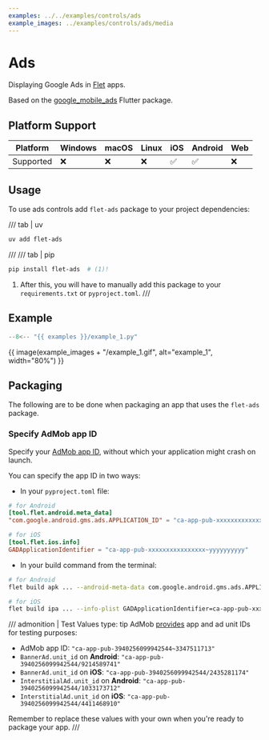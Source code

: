 ```yaml
---
examples: ../../examples/controls/ads
example_images: ../examples/controls/ads/media
---
```


# Ads

Displaying Google Ads in [Flet](https://flet.dev) apps.

Based on the [google_mobile_ads](https://pub.dev/packages/google_mobile_ads) Flutter package.

## Platform Support

| Platform | Windows | macOS | Linux | iOS | Android | Web |
|----------|---------|-------|-------|-----|---------|-----|
| Supported|    ❌    |   ❌   |   ❌   |  ✅  |    ✅    |  ❌  |

## Usage

To use ads controls add `flet-ads` package to your project dependencies:

/// tab | uv
```bash
uv add flet-ads
```

///
/// tab | pip
```bash
pip install flet-ads  # (1)!
```

1. After this, you will have to manually add this package to your `requirements.txt` or `pyproject.toml`.
///

## Example

```python
--8<-- "{{ examples }}/example_1.py"
```

{{ image(example_images + "/example_1.gif", alt="example_1", width="80%") }}


## Packaging

The following are to be done when packaging an app that uses the `flet-ads` package.

### Specify AdMob app ID

Specify your [AdMob app ID](https://support.google.com/admob/answer/7356431), without which your application might crash
on launch.

You can specify the app ID in two ways:

- In your `pyproject.toml` file:

```toml
# for Android
[tool.flet.android.meta_data]
"com.google.android.gms.ads.APPLICATION_ID" = "ca-app-pub-xxxxxxxxxxxxxxxx~yyyyyyyyyy"

# for iOS
[tool.flet.ios.info]
GADApplicationIdentifier = "ca-app-pub-xxxxxxxxxxxxxxxx~yyyyyyyyyy"
```

- In your build command from the terminal:

```bash
# for Android
flet build apk ... --android-meta-data com.google.android.gms.ads.APPLICATION_ID=ca-app-pub-xxxxxxxxxxxxxxxx~yyyyyyyyyy

# for iOS
flet build ipa ... --info-plist GADApplicationIdentifier=ca-app-pub-xxxxxxxxxxxxxxxx~yyyyyyyyyy
```

/// admonition | Test Values
    type: tip
AdMob [provides](https://developers.google.com/admob/flutter/banner#always_test_with_test_ads) app and ad unit IDs for
testing purposes:

* AdMob app ID: `"ca-app-pub-3940256099942544~3347511713"`
* `BannerAd.unit_id` on **Android**: `"ca-app-pub-3940256099942544/9214589741"`
* `BannerAd.unit_id` on **iOS**: `"ca-app-pub-3940256099942544/2435281174"`
* `InterstitialAd.unit_id` on **Android**: `"ca-app-pub-3940256099942544/1033173712"`
* `InterstitialAd.unit_id` on **iOS**: `"ca-app-pub-3940256099942544/4411468910"`

Remember to replace these values with your own when you're ready to package your app.
///

